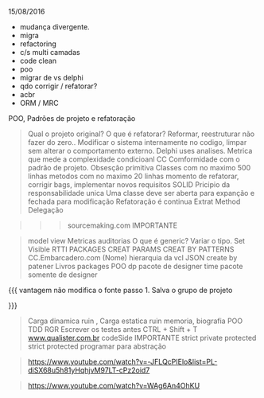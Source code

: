 15/08/2016

* mudança divergente.
* migra
* refactoring
* c/s multi camadas
* code clean
* poo
* migrar de vs delphi
* qdo corrigir / refatorar?
* acbr 
* ORM / MRC

POO, Padrões de projeto e refatoração 
 > Qual o projeto original?
 > O que é refatorar? Reformar, reestruturar não fazer do zero.. Modificar o sistema internamente no codigo, limpar sem alterar o comportamento externo.
 > Delphi uses analises.
 > Metrica que mede a complexidade condicioanl CC
 > Comformidade com o padrão de projeto.
 > Obsesção primitiva
 > Classes com no maximo 500 linhas
 > metodos com no maximo 20 linhas
 > momento de refatorar, corrigir bags, implementar novos requisitos
 > SOLID Pricipio da responsabilidade unica
 > Uma classe deve ser aberta para expanção e fechada para modificação
 > Refatoração é continua
 > Extrat Method
 > Delegação 
 
 >>> sourcemaking.com   IMPORTANTE
 
 > model view
 > Metricas
 > auditorias
 > O que é generic? Variar o tipo.
 > Set Visible
 > RTTI
 > PACKAGES
 > CREAT PARAMS
 > CREAT BY PATTERNS
 > CC.Embarcadero.com (Nome)
 > hierarquia da vcl
 > JSON
 > create by patener
 > Livros
 > packages
 > POO
 > dp
 > pacote de designer time
 > pacote somente de designer
 
 {{{
 vantagem não modifica o fonte
  passo 1. Salva o grupo de projeto
  
 
 
 }}}
 
 > Carga dinamica ruin ,
 > Carga estatica ruin memoria,
 > biografia 
 > POO
 > TDD RGR
 > Escrever os testes antes
 > CTRL + Shift + T
 > www.qualister.com.br
 > codeSide IMPORTANTE
 > strict private
 > protected
 > strict protected
 > programar para abstração
 
 > https://www.youtube.com/watch?v=-JFLQcPIElo&list=PL-diSX68u5h81yHqhjvM97LT-cPz2oid7
 
 > https://www.youtube.com/watch?v=WAg6An4OhKU

 
 
